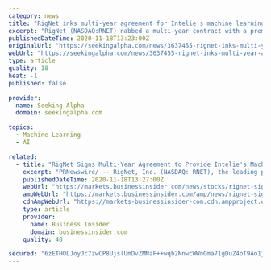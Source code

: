 ```yaml
---
category: news
title: "RigNet inks multi-year agreement for Intelie's machine learning platform"
excerpt: "RigNet (NASDAQ:RNET) nabbed a multi-year contract with a premier independent exploration and production company focused on the Permian Basin.Under the contract, Intelie's suite of AI-backed real-time machine learning solutions and software will be introduced to this operator after a series of proof of value campaigns."
publishedDateTime: 2020-11-18T13:23:00Z
originalUrl: "https://seekingalpha.com/news/3637455-rignet-inks-multi-year-agreement-for-intelies-machine-learning-platform"
webUrl: "https://seekingalpha.com/news/3637455-rignet-inks-multi-year-agreement-for-intelies-machine-learning-platform"
type: article
quality: 18
heat: -1
published: false

provider:
  name: Seeking Alpha
  domain: seekingalpha.com

topics:
  - Machine Learning
  - AI

related:
  - title: "RigNet Signs Multi-Year Agreement to Provide Intelie's Machine Learning Platform for Frac'ing and Drilling Operations"
    excerpt: "PRNewswire/ -- RigNet, Inc. (NASDAQ: RNET), the leading provider of ultra-secure satellite communications and intelligent"
    publishedDateTime: 2020-11-18T13:27:00Z
    webUrl: "https://markets.businessinsider.com/news/stocks/rignet-signs-multi-year-agreement-to-provide-intelie-s-machine-learning-platform-for-frac-ing-and-drilling-operations-1029815715"
    ampWebUrl: "https://markets.businessinsider.com/amp/news/rignet-signs-multi-year-agreement-to-provide-intelie-s-machine-learning-platform-for-frac-ing-and-drilling-operations-1029815715"
    cdnAmpWebUrl: "https://markets-businessinsider-com.cdn.ampproject.org/c/s/markets.businessinsider.com/amp/news/rignet-signs-multi-year-agreement-to-provide-intelie-s-machine-learning-platform-for-frac-ing-and-drilling-operations-1029815715"
    type: article
    provider:
      name: Business Insider
      domain: businessinsider.com
    quality: 48

secured: "6zETHOLJoyJc7zwCP8UjslUmDvZMNaF++wqb2NnwcWWnGma71gDuZ4oT9Ao1jyDqCJchmVii/NPqNzv4s3vUVwH7w+w4mtXo544JV8Edjj+1yM457PZ+jpS6UVDx85OwTg0u6FYjjM63djX23U30g1oTsttIQHamz6bozRUntJiusBgazIPQLS6bFhln/l63xPa/O02yXSh0plw5rFV6qdWGtu1DcuxNzh4tpB7uNriDyMVi8axMTRZQkVc/uIOveiEbSpsFUs2PMxFPg48TmQ3dMcDKuflXig0bNUmYlQxmCt4eYvYPPvN4HTXFOmcHb+s3PkM4BCIdrghloancvyEEZWft7IzzSxT0GhOK5CY=;zcvjRb2bTQPtb4tONm9+og=="
---
```


